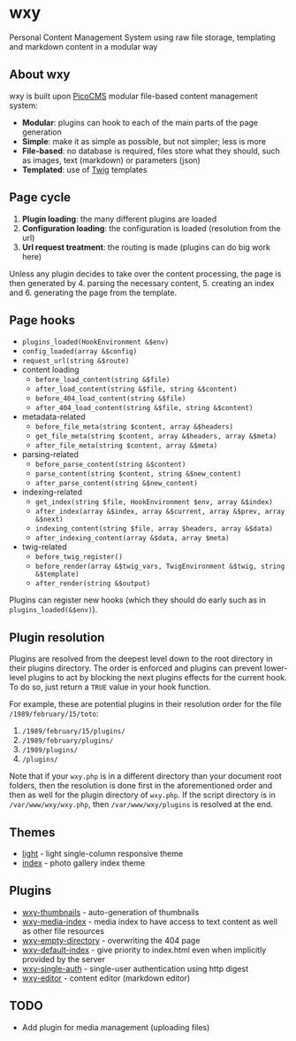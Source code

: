 # wxy
Personal Content Management System using raw file storage, templating and markdown content in a modular way

## About wxy
wxy is built upon [PicoCMS](http://picocms.org) modular file-based content management system:

* **Modular**: plugins can hook to each of the main parts of the page generation
* **Simple**: make it as simple as possible, but not simpler; less is more
* **File-based**: no database is required, files store what they should, such as images, text (markdown) or parameters (json)
* **Templated**: use of [Twig](http://twig.sensiolabs.org/) templates

## Page cycle

1. **Plugin loading**: the many different plugins are loaded
2. **Configuration loading**: the configuration is loaded (resolution from the url)
3. **Url request treatment**: the routing is made (plugins can do big work here)

Unless any plugin decides to take over the content processing, the page is then
generated by 4. parsing the necessary content, 5. creating an index and 6. generating the page from the template.

## Page hooks
* `plugins_loaded(HookEnvironment &$env)`
* `config_loaded(array &$config)`
* `request_url(string &$route)`
* content loading
  * `before_load_content(string &$file)`
  * `after_load_content(string &$file, string &$content)`
  * `before_404_load_content(string &$file)`
  * `after_404_load_content(string &$file, string &$content)`
* metadata-related
  * `before_file_meta(string $content, array &$headers)`
  * `get_file_meta(string $content, array &$headers, array &$meta)`
  * `after_file_meta(string $content, array &$meta)`
* parsing-related
  * `before_parse_content(string &$content)`
  * `parse_content(string $content, string &$new_content)`
  * `after_parse_content(string &$new_content)`
* indexing-related
  * `get_index(string $file, HookEnvironment $env, array &$index)`
  * `after_index(array &$index, array &$current, array &$prev, array &$next)`
  * `indexing_content(string $file, array $headers, array &$data)`
  * `after_indexing_content(array &$data, array $meta)`
* twig-related
  * `before_twig_register()`
  * `before_render(array &$twig_vars, TwigEnvironment &$twig, string &$template)`
  * `after_render(string &$output)`

Plugins can register new hooks (which they should do early such as in `plugins_loaded(&$env)`).

## Plugin resolution

Plugins are resolved from the deepest level down to the root directory in their plugins directory.
The order is enforced and plugins can prevent lower-level plugins to act by blocking the next plugins
effects for the current hook. To do so, just return a `TRUE` value in your hook function.

For example, these are potential plugins in their resolution order for the file `/1989/february/15/toto`:

1. `/1989/february/15/plugins/`
2. `/1989/february/plugins/`
3. `/1989/plugins/`
4. `/plugins/`

Note that if your `wxy.php` is in a different directory than your document root folders, then
the resolution is done first in the aforementioned order and then as well for the plugin directory
of `wxy.php`. If the script directory is in `/var/www/wxy/wxy.php`, then `/var/www/wxy/plugins`
is resolved at the end.

## Themes

* [light](https://github.com/xionluhnis/wxy-light-theme) - light single-column responsive theme
* [index](https://github.com/xionluhnis/wxy-index-theme) - photo gallery index theme

## Plugins

* [wxy-thumbnails](https://github.com/xionluhnis/wxy-thumbnails) - auto-generation of thumbnails
* [wxy-media-index](https://github.com/xionluhnis/wxy-media-index) - media index to have access to text content as well as other file resources
* [wxy-empty-directory](https://github.com/xionluhnis/wxy-empty-directory) - overwriting the 404 page
* [wxy-default-index](https://github.com/xionluhnis/wxy-default-index) - give priority to index.html even when implicitly provided by the server
* [wxy-single-auth](https://github.com/xionluhnis/wxy-single-auth) - single-user authentication using http digest
* [wxy-editor](https://github.com/xionluhnis/wxy-editor) - content editor (markdown editor)

## TODO

* Add plugin for media management (uploading files)

